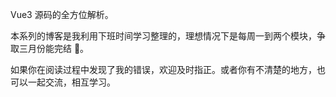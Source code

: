 Vue3 源码的全方位解析。

本系列的博客是我利用下班时间学习整理的，理想情况下是每周一到两个模块，争取三月份能完结 💪。


如果你在阅读过程中发现了我的错误，欢迎及时指正。或者你有不清楚的地方，也可以一起交流，相互学习。





